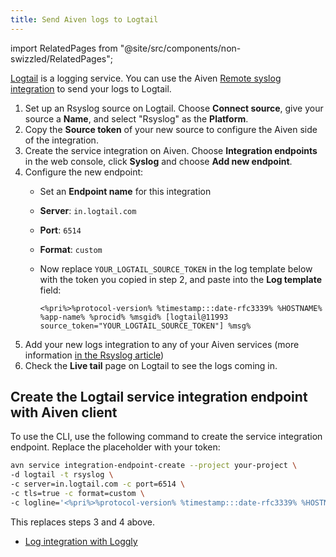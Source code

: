 ```yaml
---
title: Send Aiven logs to Logtail
---
```


import RelatedPages from "@site/src/components/non-swizzled/RelatedPages";

[Logtail](https://betterstack.com/logs) is a logging service. You can use the Aiven [Remote syslog integration](/docs/integrations/rsyslog) to send your logs to Logtail.

1.  Set up an Rsyslog source on Logtail. Choose **Connect source**, give
    your source a **Name**, and select \"Rsyslog\" as the **Platform**.
2.  Copy the **Source token** of your new source to configure
    the Aiven side of the integration.
3.  Create the service integration on Aiven. Choose **Integration
    endpoints** in the web console, click **Syslog** and choose **Add
    new endpoint**.
4.  Configure the new endpoint:
    -   Set an **Endpoint name** for this integration

    -   **Server**: `in.logtail.com`

    -   **Port**: `6514`

    -   **Format**: `custom`

    -   Now replace `YOUR_LOGTAIL_SOURCE_TOKEN` in the log template
        below with the token you copied in step 2, and paste into the
        **Log template** field:

        ```text
        <%pri%>%protocol-version% %timestamp:::date-rfc3339% %HOSTNAME% %app-name% %procid% %msgid% [logtail@11993 source_token="YOUR_LOGTAIL_SOURCE_TOKEN"] %msg%
        ```
5.  Add your new logs integration to any of your Aiven services (more
    information
    [in the Rsyslog article](/docs/integrations/rsyslog#add_rsyslog_integration))
6.  Check the **Live tail** page on Logtail to see the logs coming in.

## Create the Logtail service integration endpoint with Aiven client

To use the CLI, use the following command to
create the service integration endpoint. Replace the placeholder with
your token:

```bash
avn service integration-endpoint-create --project your-project \
-d logtail -t rsyslog \
-c server=in.logtail.com -c port=6514 \
-c tls=true -c format=custom \
-c logline='<%pri%>%protocol-version% %timestamp:::date-rfc3339% %HOSTNAME% %app-name% %procid% %msgid% [logtail@11993 source_token="TOKEN-FROM-LOGTAIL"] %msg%'
```

This replaces steps 3 and 4 above.

<RelatedPages/>

- [Log integration with Loggly](/docs/integrations/rsyslog/loggly)
